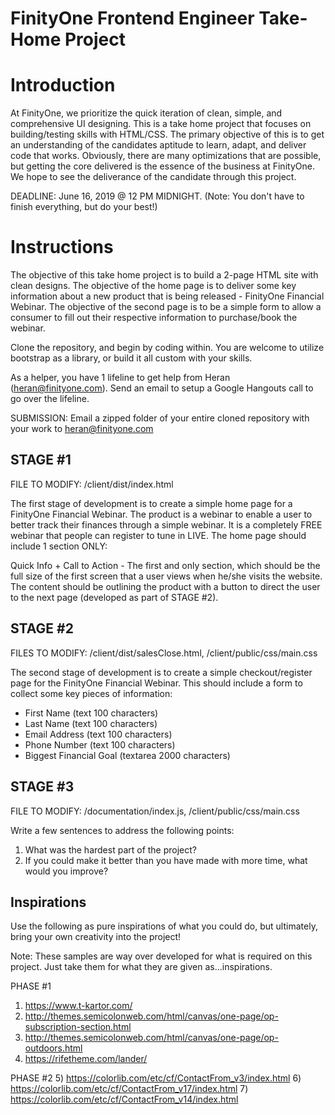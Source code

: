 # FinityOne Frontend Engineer Take-Home Project

  # Introduction

  At FinityOne, we prioritize the quick iteration of clean, simple, and comprehensive UI designing. This is a take home project that
  focuses on building/testing skills with HTML/CSS. The primary objective of this is to get an understanding of the candidates aptitude
  to learn, adapt, and deliver code that works. Obviously, there are many optimizations that are possible, but getting the core delivered is
  the essence of the business at FinityOne. We hope to see the deliverance of the candidate through this project.

  DEADLINE: June 16, 2019 @ 12 PM MIDNIGHT. (Note: You don't have to finish everything, but do your best!)

  # Instructions

  The objective of this take home project is to build a 2-page HTML site with clean designs. The objective of the home page is to
  deliver some key information about a new product that is being released - FinityOne Financial Webinar. The objective of the second page is to be a simple
  form to allow a consumer to fill out their respective information to purchase/book the webinar.

  Clone the repository, and begin by coding within. You are welcome to utilize bootstrap as a library, or build it all custom with your skills.

  As a helper, you have 1 lifeline to get help from Heran (heran@finityone.com). Send an email to setup a Google Hangouts call to go over the lifeline.

  SUBMISSION: Email a zipped folder of your entire cloned repository with your work to heran@finityone.com

## STAGE #1

  FILE TO MODIFY: /client/dist/index.html

  The first stage of development is to create a simple home page for a FinityOne Financial Webinar. The product is a webinar to enable a user to
  better track their finances through a simple webinar. It is a completely FREE webinar that people can register to tune in LIVE.
  The home page should include 1 section ONLY:

  Quick Info + Call to Action
    - The first and only section, which should be the full size of the first screen that a user views when he/she visits the website. The content should be
    outlining the product with a button to direct the user to the next page (developed as part of STAGE #2).


## STAGE #2

  FILES TO MODIFY: /client/dist/salesClose.html, /client/public/css/main.css

  The second stage of development is to create a simple checkout/register page for the FinityOne Financial Webinar. This should include
  a form to collect some key pieces of information:
  - First Name (text 100 characters)
  - Last Name (text 100 characters)
  - Email Address (text 100 characters)
  - Phone Number (text 100 characters)
  - Biggest Financial Goal (textarea 2000 characters)

## STAGE #3

  FILE TO MODIFY: /documentation/index.js, /client/public/css/main.css

  Write a few sentences to address the following points:
  1) What was the hardest part of the project?
  2) If you could make it better than you have made with more time, what would you improve?

## Inspirations

  Use the following as pure inspirations of what you could do, but ultimately, bring your own creativity into the project!

  Note: These samples are way over developed for what is required on this project. Just take them for what they are given as...inspirations.

  PHASE #1
  1) https://www.t-kartor.com/
  2) http://themes.semicolonweb.com/html/canvas/one-page/op-subscription-section.html
  3) http://themes.semicolonweb.com/html/canvas/one-page/op-outdoors.html
  4) https://rifetheme.com/lander/

  PHASE #2
  5) https://colorlib.com/etc/cf/ContactFrom_v3/index.html
  6) https://colorlib.com/etc/cf/ContactFrom_v17/index.html
  7) https://colorlib.com/etc/cf/ContactFrom_v14/index.html
